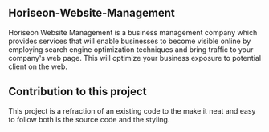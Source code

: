 ## Horiseon-Website-Management
Horiseon Website Management is a business management company which provides services that will enable businesses to become visible online by employing search engine optimization techniques and bring traffic to your company's web page. This will optimize your business exposure to potential client on the web.

## Contribution to this project
This project is a refraction of an existing code to the make it neat and easy to follow both is the source code and the styling.
